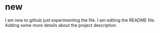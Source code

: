 # new
I am new to github just experimenting the file.
I am editing the README file. Adding some more details about the project description.
